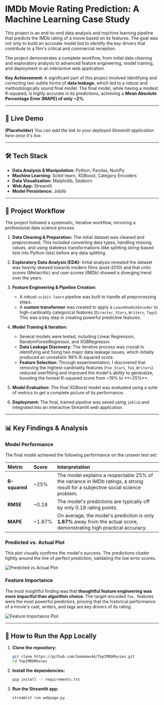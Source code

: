 # IMDb Movie Rating Prediction: A Machine Learning Case Study

This project is an end-to-end data analysis and machine learning pipeline that predicts the IMDb rating of a movie based on its features. The goal was not only to build an accurate model but to identify the key drivers that contribute to a film's critical and commercial reception.

The project demonstrates a complete workflow, from initial data cleaning and exploratory analysis to advanced feature engineering, model training, and deployment in an interactive web application.

**Key Achievement:** A significant part of this project involved identifying and correcting two subtle forms of **data leakage**, which led to a robust and methodologically sound final model. The final model, while having a modest R-squared, is highly accurate in its predictions, achieving a **Mean Absolute Percentage Error (MAPE) of only ~2%**.

---

## 🚀 Live Demo

**(Placeholder)**
*You can add the link to your deployed Streamlit application here once it's live.*

---

## 🛠️ Tech Stack

* **Data Analysis & Manipulation:** Python, Pandas, NumPy
* **Machine Learning:** Scikit-learn, XGBoost, Category Encoders
* **Data Visualization:** Matplotlib, Seaborn
* **Web App:** Streamlit
* **Model Persistence:** Joblib

---

## 📖 Project Workflow

The project followed a systematic, iterative workflow, mirroring a professional data science process.

1.  **Data Cleaning & Preparation:** The initial dataset was cleaned and preprocessed. This included converting data types, handling missing values, and using stateless transformations (like splitting string-based lists into Python lists) before any data splitting.

2.  **Exploratory Data Analysis (EDA):** Initial analysis revealed the dataset was heavily skewed towards modern films (post-2010) and that critic scores (Metacritic) and user scores (IMDb) showed a diverging trend over the years.

3.  **Feature Engineering & Pipeline Creation:**
    * A robust `scikit-learn` pipeline was built to handle all preprocessing steps.
    * A **custom transformer** was created to apply a `LeaveOneOutEncoder` to high-cardinality categorical features (`Director`, `Stars`, `Writers`, `Tags`). This was a key step in creating powerful predictive features.

4.  **Model Training & Iteration:**
    * Several models were tested, including Linear Regression, RandomForestRegressor, and XGBRegressor.
    * **Data Leakage Discovery:** The iterative process was crucial in identifying and fixing two major data leakage issues, which initially produced an unrealistic 99% R-squared score.
    * **Feature Selection:** Through experimentation, I discovered that removing the highest-cardinality features (`foo_Stars`, `foo_Writers`) reduced overfitting and improved the model's ability to generalize, boosting the honest R-squared score from ~19% to **~25%**.

5.  **Model Evaluation:** The final XGBoost model was evaluated using a suite of metrics to get a complete picture of its performance.

6.  **Deployment:** The final, trained pipeline was saved using `joblib` and integrated into an interactive Streamlit web application.

---

## 📊 Key Findings & Analysis

### Model Performance
The final model achieved the following performance on the unseen test set:

| Metric | Score | Interpretation |
| :--- | :--- | :--- |
| **R-squared** | ~25% | The model explains a respectable 25% of the variance in IMDb ratings, a strong result for a subjective social science problem. |
| **RMSE** | ~0.18 | The model's predictions are typically off by only 0.18 rating points. |
| **MAPE** | ~1.87% | On average, the model's prediction is only **1.87%** away from the actual score, demonstrating high practical accuracy. |

### Predicted vs. Actual Plot
This plot visually confirms the model's success. The predictions cluster tightly around the line of perfect prediction, validating the low error scores.

![Predicted vs Actual Plot](image_138f7b.png)

### Feature Importance
The most insightful finding was that **thoughtful feature engineering was more impactful than algorithm choice**. The target-encoded `foo_` features were the most powerful predictors, proving that the historical performance of a movie's cast, writers, and tags are key drivers of its rating.

![Feature Importance Plot](image_2d56f7.png)

---

## 🚀 How to Run the App Locally

1.  **Clone the repository:**
    ```bash
    git clone https://github.com/Somoman44/TopIMDbMovies.git
    cd TopIMDbMovies
    ```
2.  **Install the dependencies:**
    ```bash
    pip install -r requirements.txt
    ```
3.  **Run the Streamlit app:**
    ```bash
    streamlit run webpage.py
    ```
